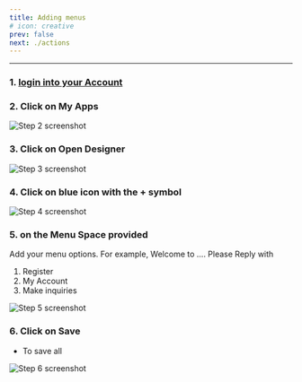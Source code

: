 ```yaml
---
title: Adding menus
# icon: creative
prev: false
next: ./actions
---
```

<!-- ## quick way to add menu -->

***

### 1. [login into your Account ](https://shortcodeafrica.com/app-list)


### 2. Click on My Apps

![Step 2 screenshot](https://images.tango.us/workflows/1c30cc48-7809-4486-a3fc-142bdb3ccc54/steps/b86e9c39-2d43-46b6-b440-8c2972fde3de/cd0abebf-dc59-430c-ab97-4dfffe47e559.png?crop=focalpoint&fit=crop&fp-x=0.1170&fp-y=0.2655&fp-z=1.8892&w=1200&blend-align=bottom&blend-mode=normal&blend-x)


### 3. Click on Open Designer

![Step 3 screenshot](https://images.tango.us/workflows/1c30cc48-7809-4486-a3fc-142bdb3ccc54/steps/d3d1d005-fcfa-494a-8cb3-d6535696eca4/b520edc1-061e-4bcb-b822-96947b25338c.png?crop=focalpoint&fit=crop&fp-x=0.6907&fp-y=0.6140&fp-z=2.7057&w=1200&blend-align=bottom&blend-mode=normal&blend-x)


### 4. Click on blue icon with the + symbol

![Step 4 screenshot](https://images.tango.us/workflows/1c30cc48-7809-4486-a3fc-142bdb3ccc54/steps/a7ce2643-f437-46ad-9427-c31a8bbc6aa0/860b1c5e-673a-4db8-85e8-aae8b2d2a936.png?crop=focalpoint&fit=crop&fp-x=0.6485&fp-y=0.3137&fp-z=2.8286&w=1200&blend-align=bottom&blend-mode=normal&blend-x)


### 5. on the Menu Space provided

 Add your menu options. For example, 
Welcome to ....
Please Reply with
1. Register
2. My Account
3. Make inquiries

![Step 5 screenshot](https://images.tango.us/workflows/1c30cc48-7809-4486-a3fc-142bdb3ccc54/steps/7d59b404-c116-4e60-b350-bd589ea6a4c9/75d4ebee-4963-40d8-9314-278309d1a20a.png?crop=focalpoint&fit=crop&fp-x=0.6170&fp-y=0.3956&fp-z=1.4637&w=1200&blend-align=bottom&blend-mode=normal&blend-x)


### 6. Click on Save 

- To save all 

![Step 6 screenshot](https://images.tango.us/workflows/1c30cc48-7809-4486-a3fc-142bdb3ccc54/steps/ffab4f1d-34e9-4c12-b988-78b886a56d06/a98be989-2628-47e5-a58d-25bb20dd8ac5.png?crop=focalpoint&fit=crop&fp-x=0.8605&fp-y=0.7489&fp-z=3.3718&w=1200&blend-align=bottom&blend-mode=normal&blend-x)
